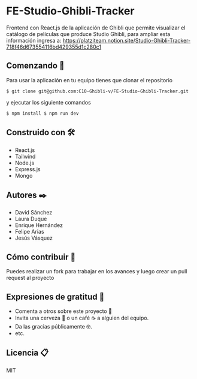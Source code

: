 # FE-Studio-Ghibli-Tracker
Frontend con React.js de la aplicación  de Ghibli 
que permite visualizar el catálogo de películas que 
produce Studio Ghibli, para ampliar esta información
ingresa a: https://platziteam.notion.site/Studio-Ghibli-Tracker-718f46d673554116bd429355d1c280c1

## Comenzando 🚀
Para usar la aplicación en tu equipo tienes que 
clonar el repositorio

`$ git clone git@github.com:C10-Ghibli-v/FE-Studio-Ghibli-Tracker.git`

y ejecutar los siguiente comandos

`$ npm install $ npm run dev`

## Construido con 🛠️
* React.js
* Tailwind
* Node.js 
* Express.js
* Mongo

## Autores ✒️
* David Sánchez
* Laura Duque
* Enrique Hernández
* Felipe Arias
* Jesús Vásquez

## Cómo contribuir 📄
Puedes realizar un fork para trabajar en los avances y luego crear un pull request al proyecto

## Expresiones de gratitud 🎁
* Comenta a otros sobre este proyecto 📢
* Invita una cerveza 🍺 o un café ☕ a alguien del equipo.
* Da las gracias públicamente 🤓.
* etc.

## Licencia 📋

MIT
